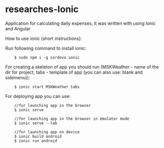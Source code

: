 # researches-Ionic

Application for calculating daily expenses, it was written with using Ionic and Angular

  How to use ionic (short instructions):

  Run following command to install ionic:
    
        $ sudo npm i -g cordova ionic
    
  For creating a skeleton of app you should run (MSKWeather - name of the dir for project, tabs - template of app (you can also use: blank and sidemenu)):
  
        $ ionic start MSKWeather tabs
        
        
   For deploying app you can use:
        
        //for launching app in the browser
        $ ionic serve 
        
        //for launching app in the browser in emulator mode
        $ ionic serve --lab
        
        //for launching app on device
        $ ionic build android
        $ ionic run android